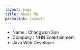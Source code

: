 ```yaml
---
layout: page
title: About Me
permalink: /about/
---
```


* Name : Changwon Son
* Company : NHN Entertainment
* Java Web Developer

